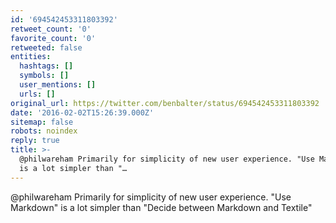 ```yaml
---
id: '694542453311803392'
retweet_count: '0'
favorite_count: '0'
retweeted: false
entities:
  hashtags: []
  symbols: []
  user_mentions: []
  urls: []
original_url: https://twitter.com/benbalter/status/694542453311803392
date: '2016-02-02T15:26:39.000Z'
sitemap: false
robots: noindex
reply: true
title: >-
  @philwareham Primarily for simplicity of new user experience. "Use Markdown"
  is a lot simpler than "…
---
```


@philwareham Primarily for simplicity of new user experience. "Use Markdown" is a lot simpler than "Decide between Markdown and Textile"
